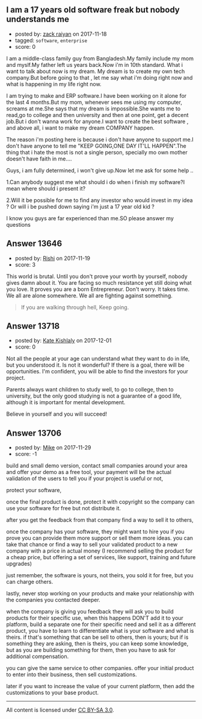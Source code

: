 ## I am a 17 years old software freak but nobody understands me

- posted by: [zack raiyan](https://stackexchange.com/users/12262067/zack-raiyan) on 2017-11-18
- tagged: `software`, `enterprise`
- score: 0

I am a middle-class family guy from Bangladesh.My family include my mom and myslf.My father left us years back.Now i'm in 10th standard. What i want to talk about now is my dream. My dream is to create my own tech company.But before going to that , let me say what i'm doing right now and what is happening in my life right now.

I am trying to make and ERP software.I have been working on it alone for the last 4 months.But my mom, whenever sees me using my computer, screams at me.She says that my dream is impossible.She wants me to read,go to college and then university and then at one point, get a decent job.But i don't wanna work for anyone.I want to create the best software , and above all, i want to make my dream COMPANY happen.

The reason i'm posting here is because i don't have anyone to support me.I don't have anyone to tell me "KEEP GOING,ONE DAY IT'LL HAPPEN".The thing that i hate the most is not a single person, specially mo own mother doesn't have faith in me....

Guys, i am fully determined, i won't give up.Now let me ask for some help ..

1.Can anybody suggest me what should i do when i finish my software?I mean where should i present it?

2.Will it be possible for me to find any investor who would invest in my idea ? Or will i be pushed down saying i'm just a 17 year old kid ?

I know you guys are far experienced than me.SO please answer my questions


## Answer 13646

- posted by: [Rishi](https://stackexchange.com/users/11142066/rishi) on 2017-11-19
- score: 3

This world is brutal. Until you don't prove your worth by yourself, nobody gives damn about it.
You are facing so much resistance yet still doing what you love. It proves you are a born Entrepreneur. 
Don't worry. It takes time.
We all are alone somewhere. We all are fighting against something. 


> If you are walking through hell, Keep going.




## Answer 13718

- posted by: [Kate Kishlaly](https://stackexchange.com/users/12328267/kate-kishlaly) on 2017-12-01
- score: 0

Not all the people at your age can understand what they want to do in life, but you understood it. Is not it wonderful? If there is a goal, there will be opportunities. I'm confident, you will be able to find the investors for your project. 

Parents always want children to study well, to go to college, then to university, but the only good studying is not a guarantee of a good life, although it is important for mental development. 

Believe in yourself and you will succeed!



## Answer 13706

- posted by: [Mike](https://stackexchange.com/users/4546119/mike) on 2017-11-29
- score: -1

build and small demo version, 
contact small companies around your area and offer your demo as a free tool, your payment will be the actual validation of the users to tell you if your project is useful or not, 

protect your software, 

once the final product is done, protect it with copyright so the company can use your software for free but not distribute it. 

after you get the feedback from that company find a way to sell it to others, 

once the company has your software, they might want to hire you if you prove you can provide them more support or sell them more ideas. you can take that chance or find a way to sell your validated product to a new company with a price in actual money (I recommend selling the product for a cheap price, but offering a set of services, like support, training and future upgrades)

just remember, the software is yours, not theirs, you sold it for free, but you can charge others. 

lastly, never stop working on your products and make your relationship with the companies you contacted deeper. 

when the company is giving you feedback they will ask you to build products for their specific use, when this happens DON'T add it to your platform, build a separate one for their specific need and sell it as a different product, you have to learn to differentiate what is your software and what is theirs. if that's something that can be sell to others, then is yours; but if is something they are asking, then is theirs, you can keep some knowledge, but as you are building something for them, then you have to ask for additional compensation. 

you can give the same service to other companies. offer your initial product to enter into their business, then sell customizations. 

later if you want to increase the value of your current platform, then add the customizations to your base product.



---

All content is licensed under [CC BY-SA 3.0](https://creativecommons.org/licenses/by-sa/3.0/).
